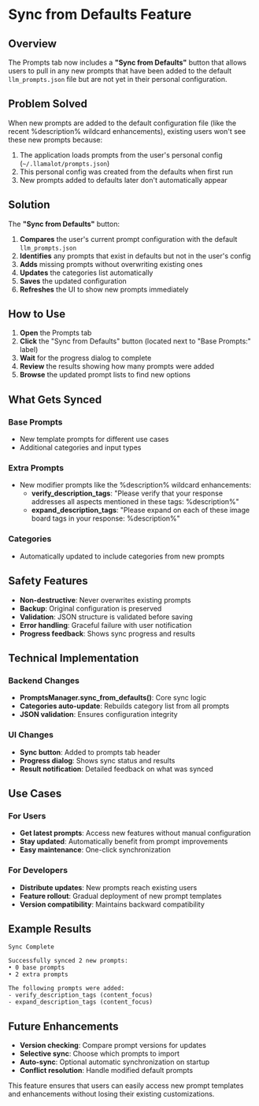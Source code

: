 # Sync from Defaults Feature

## Overview

The Prompts tab now includes a **"Sync from Defaults"** button that allows users to pull in any new prompts that have been added to the default `llm_prompts.json` file but are not yet in their personal configuration.

## Problem Solved

When new prompts are added to the default configuration file (like the recent %description% wildcard enhancements), existing users won't see these new prompts because:

1. The application loads prompts from the user's personal config (`~/.llamalot/prompts.json`) 
2. This personal config was created from the defaults when first run
3. New prompts added to defaults later don't automatically appear

## Solution

The **"Sync from Defaults"** button:

1. **Compares** the user's current prompt configuration with the default `llm_prompts.json`
2. **Identifies** any prompts that exist in defaults but not in the user's config
3. **Adds** missing prompts without overwriting existing ones
4. **Updates** the categories list automatically
5. **Saves** the updated configuration
6. **Refreshes** the UI to show new prompts immediately

## How to Use

1. **Open** the Prompts tab
2. **Click** the "Sync from Defaults" button (located next to "Base Prompts:" label)
3. **Wait** for the progress dialog to complete
4. **Review** the results showing how many prompts were added
5. **Browse** the updated prompt lists to find new options

## What Gets Synced

### Base Prompts
- New template prompts for different use cases
- Additional categories and input types

### Extra Prompts  
- New modifier prompts like the %description% wildcard enhancements:
  - **verify_description_tags**: "Please verify that your response addresses all aspects mentioned in these tags: %description%"
  - **expand_description_tags**: "Please expand on each of these image board tags in your response: %description%"

### Categories
- Automatically updated to include categories from new prompts

## Safety Features

- **Non-destructive**: Never overwrites existing prompts
- **Backup**: Original configuration is preserved
- **Validation**: JSON structure is validated before saving
- **Error handling**: Graceful failure with user notification
- **Progress feedback**: Shows sync progress and results

## Technical Implementation

### Backend Changes
- **PromptsManager.sync_from_defaults()**: Core sync logic
- **Categories auto-update**: Rebuilds category list from all prompts
- **JSON validation**: Ensures configuration integrity

### UI Changes
- **Sync button**: Added to prompts tab header
- **Progress dialog**: Shows sync status and results
- **Result notification**: Detailed feedback on what was synced

## Use Cases

### For Users
- **Get latest prompts**: Access new features without manual configuration
- **Stay updated**: Automatically benefit from prompt improvements
- **Easy maintenance**: One-click synchronization

### For Developers
- **Distribute updates**: New prompts reach existing users
- **Feature rollout**: Gradual deployment of new prompt templates
- **Version compatibility**: Maintains backward compatibility

## Example Results

```
Sync Complete

Successfully synced 2 new prompts:
• 0 base prompts  
• 2 extra prompts

The following prompts were added:
- verify_description_tags (content_focus)
- expand_description_tags (content_focus)
```

## Future Enhancements

- **Version checking**: Compare prompt versions for updates
- **Selective sync**: Choose which prompts to import
- **Auto-sync**: Optional automatic synchronization on startup
- **Conflict resolution**: Handle modified default prompts

This feature ensures that users can easily access new prompt templates and enhancements without losing their existing customizations.
